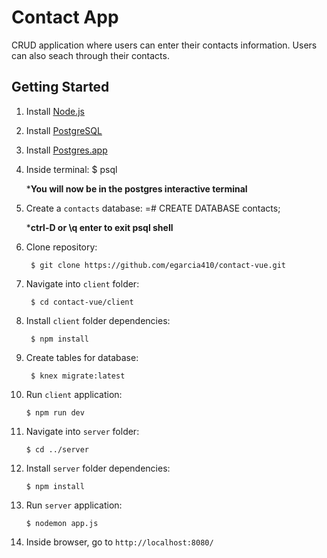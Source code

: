 # Contact App

CRUD application where users can enter their contacts information. Users can also seach through their contacts.

## Getting Started

1. Install [Node.js](https://nodejs.org/en/download/)
2. Install [PostgreSQL](https://www.postgresql.org/download/)
3. Install [Postgres.app](https://postgresapp.com/)
4. Inside terminal:
        $ psql

    ***You will now be in the postgres interactive terminal**
5. Create a `contacts` database:
        =# CREATE DATABASE contacts;

    ***ctrl-D or \q enter to exit psql shell**
6. Clone repository:

        $ git clone https://github.com/egarcia410/contact-vue.git
7. Navigate into `client` folder:

        $ cd contact-vue/client
8. Install `client` folder dependencies:

        $ npm install
9. Create tables for database:

        $ knex migrate:latest
10. Run `client` application:

        $ npm run dev
11. Navigate into `server` folder:

        $ cd ../server
12. Install `server` folder dependencies:

        $ npm install
13. Run `server` application:

        $ nodemon app.js
14. Inside browser, go to `http://localhost:8080/`


        